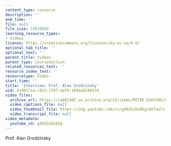 ```yaml
---
content_type: resource
description: ''
end_time: ''
file: null
file_size: 13519503
learning_resource_types:
- Videos
license: https://creativecommons.org/licenses/by-nc-sa/4.0/
optional_tab_title: ''
optional_text: ''
parent_title: Videos
parent_type: CourseSection
related_resources_text: ''
resource_index_text: ''
resourcetype: Video
start_time: ''
title: 'Interview: Prof. Alan Grodzinsky'
uid: 9c88171a-c8cb-1797-aaf9-180aa824657d
video_files:
  archive_url: https://ia801307.us.archive.org/23/items/MITBE.010JS05/ocw-be010-Grodzinski-220k_512kb.mp4
  video_captions_file: null
  video_thumbnail_file: https://img.youtube.com/vi/g482Gi6o8Sg/default.jpg
  video_transcript_file: null
video_metadata:
  youtube_id: g482Gi6o8Sg
---
```


Prof. Alan Grodzinsky

